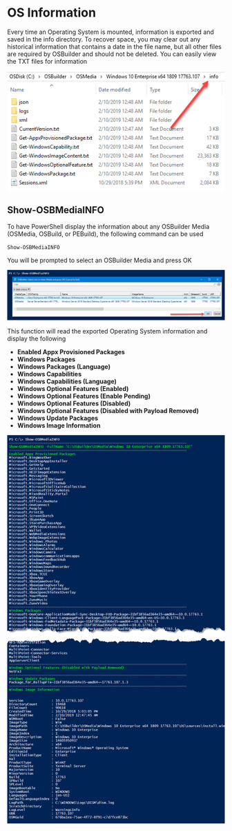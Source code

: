 # OS Information

Every time an Operating System is mounted, information is exported and saved in the info directory. To recover space, you may clear out any historical information that contains a date in the file name, but all other files are required by OSBuilder and should not be deleted. You can easily view the TXT files for information

![](../../../.gitbook/assets/2019-02-10_2-36-20.png)

## Show-OSBMediaINFO

To have PowerShell display the information about any OSBuilder Media \(OSMedia, OSBuild, or PEBuild\), the following command can be used

```text
Show-OSBMediaINFO
```

You will be prompted to select an OSBuilder Media and press OK

![](../../../.gitbook/assets/2019-02-10_1-33-22.png)

This function will read the exported Operating System information and display the following

* **Enabled Appx Provisioned Packages**
* **Windows Packages**
* **Windows Packages \(Language\)**
* **Windows Capabilities**
* **Windows Capabilities \(Language\)**
* **Windows Optional Features \(Enabled\)**
* **Windows Optional Features \(Enable Pending\)**
* **Windows Optional Features \(Disabled\)**
* **Windows Optional Features \(Disabled with Payload Removed\)**
* **Windows Update Packages**
* **Windows Image Information**

![](../../../.gitbook/assets/2019-02-10_1-37-41.png)


